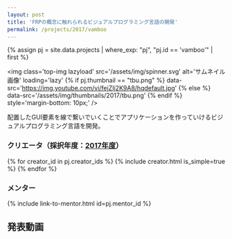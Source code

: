 ```yaml
---
layout: post
title: 'FRPの概念に触れられるビジュアルプログラミング言語の開発'
permalink: /projects/2017/vamboo
---
```


{% assign pj = site.data.projects | where_exp: "pj", "pj.id == 'vamboo'" | first %}

<img class='top-img lazyload' src='/assets/img/spinner.svg' alt='サムネイル画像' loading='lazy'
{% if pj.thumbnail == "tbu.png" %} data-src='https://img.youtube.com/vi/fejZIj2K9A8/hqdefault.jpg'
{% else %}                         data-src='/assets/img/thumbnails/2017/tbu.png'
{% endif %}                        style='margin-bottom: 10px;' />

配置したGUI要素を線で繋いでいくことでアプリケーションを作っていけるビジュアルプログラミング言語を開発。

### クリエータ（採択年度：<a href='/projects/2017'>2017年度</a>）
<p>
{% for creator_id in pj.creator_ids %}
  {% include creator.html is_simple=true %}
{% endfor %}
</p>

### メンター
<p>{% include link-to-mentor.html id=pj.mentor_id %}</p>

## 発表動画
<div class="youtube">
  <iframe width="560" height="315" class="lazyload" data-src="https://www.youtube.com/embed/fejZIj2K9A8?rel=0" frameborder="0" allowfullscreen=""></iframe>
</div>

